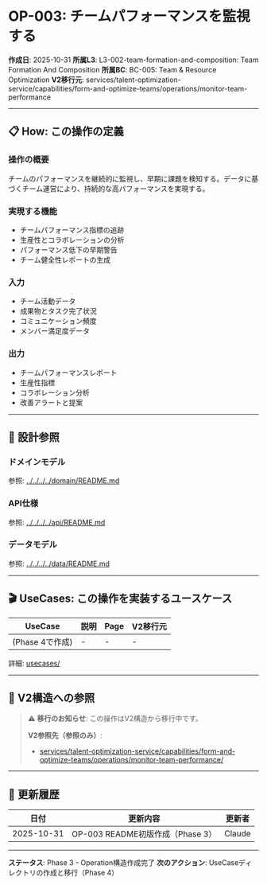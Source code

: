 # OP-003: チームパフォーマンスを監視する

**作成日**: 2025-10-31
**所属L3**: L3-002-team-formation-and-composition: Team Formation And Composition
**所属BC**: BC-005: Team & Resource Optimization
**V2移行元**: services/talent-optimization-service/capabilities/form-and-optimize-teams/operations/monitor-team-performance

---

## 📋 How: この操作の定義

### 操作の概要
チームのパフォーマンスを継続的に監視し、早期に課題を検知する。データに基づくチーム運営により、持続的な高パフォーマンスを実現する。

### 実現する機能
- チームパフォーマンス指標の追跡
- 生産性とコラボレーションの分析
- パフォーマンス低下の早期警告
- チーム健全性レポートの生成

### 入力
- チーム活動データ
- 成果物とタスク完了状況
- コミュニケーション頻度
- メンバー満足度データ

### 出力
- チームパフォーマンスレポート
- 生産性指標
- コラボレーション分析
- 改善アラートと提案

---

## 🔗 設計参照

### ドメインモデル
参照: [../../../../domain/README.md](../../../../domain/README.md)

### API仕様
参照: [../../../../api/README.md](../../../../api/README.md)

### データモデル
参照: [../../../../data/README.md](../../../../data/README.md)

---

## 🎬 UseCases: この操作を実装するユースケース

| UseCase | 説明 | Page | V2移行元 |
|---------|------|------|---------|
| (Phase 4で作成) | - | - | - |

詳細: [usecases/](usecases/)

---

## 🔗 V2構造への参照

> ⚠️ **移行のお知らせ**: この操作はV2構造から移行中です。
>
> **V2参照先（参照のみ）**:
> - [services/talent-optimization-service/capabilities/form-and-optimize-teams/operations/monitor-team-performance/](../../../../../../../services/talent-optimization-service/capabilities/form-and-optimize-teams/operations/monitor-team-performance/)

---

## 📝 更新履歴

| 日付 | 更新内容 | 更新者 |
|------|---------|--------|
| 2025-10-31 | OP-003 README初版作成（Phase 3） | Claude |

---

**ステータス**: Phase 3 - Operation構造作成完了
**次のアクション**: UseCaseディレクトリの作成と移行（Phase 4）

